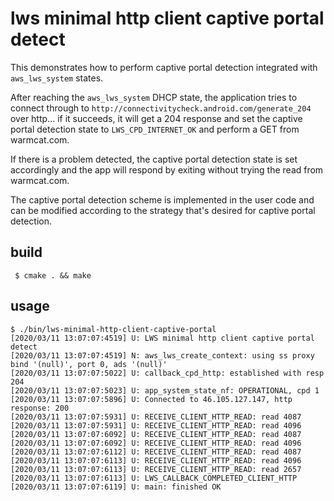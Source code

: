 # lws minimal http client captive portal detect

This demonstrates how to perform captive portal detection integrated
with `aws_lws_system` states.

After reaching the `aws_lws_system` DHCP state, the application tries to
connect through to `http://connectivitycheck.android.com/generate_204`
over http... if it succeeds, it will get a 204 response and set the
captive portal detection state to `LWS_CPD_INTERNET_OK` and perform
a GET from warmcat.com.

If there is a problem detected, the captive portal detection state is
set accordingly and the app will respond by exiting without trying the
read from warmcat.com.

The captive portal detection scheme is implemented in the user code
and can be modified according to the strategy that's desired for
captive portal detection.

## build

```
 $ cmake . && make
```

## usage

```
$ ./bin/lws-minimal-http-client-captive-portal
[2020/03/11 13:07:07:4519] U: LWS minimal http client captive portal detect
[2020/03/11 13:07:07:4519] N: aws_lws_create_context: using ss proxy bind '(null)', port 0, ads '(null)'
[2020/03/11 13:07:07:5022] U: callback_cpd_http: established with resp 204
[2020/03/11 13:07:07:5023] U: app_system_state_nf: OPERATIONAL, cpd 1
[2020/03/11 13:07:07:5896] U: Connected to 46.105.127.147, http response: 200
[2020/03/11 13:07:07:5931] U: RECEIVE_CLIENT_HTTP_READ: read 4087
[2020/03/11 13:07:07:5931] U: RECEIVE_CLIENT_HTTP_READ: read 4096
[2020/03/11 13:07:07:6092] U: RECEIVE_CLIENT_HTTP_READ: read 4087
[2020/03/11 13:07:07:6092] U: RECEIVE_CLIENT_HTTP_READ: read 4096
[2020/03/11 13:07:07:6112] U: RECEIVE_CLIENT_HTTP_READ: read 4087
[2020/03/11 13:07:07:6113] U: RECEIVE_CLIENT_HTTP_READ: read 4096
[2020/03/11 13:07:07:6113] U: RECEIVE_CLIENT_HTTP_READ: read 2657
[2020/03/11 13:07:07:6113] U: LWS_CALLBACK_COMPLETED_CLIENT_HTTP
[2020/03/11 13:07:07:6119] U: main: finished OK
```

